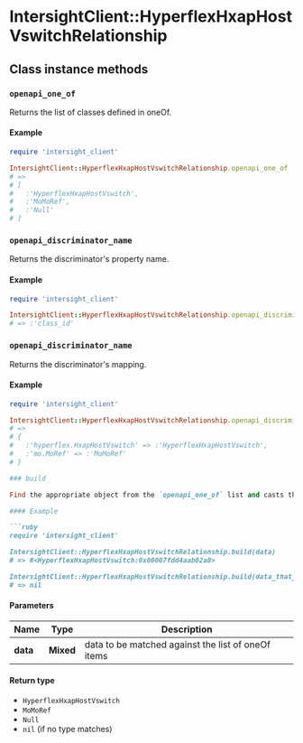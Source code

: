 # IntersightClient::HyperflexHxapHostVswitchRelationship

## Class instance methods

### `openapi_one_of`

Returns the list of classes defined in oneOf.

#### Example

```ruby
require 'intersight_client'

IntersightClient::HyperflexHxapHostVswitchRelationship.openapi_one_of
# =>
# [
#   :'HyperflexHxapHostVswitch',
#   :'MoMoRef',
#   :'Null'
# ]
```

### `openapi_discriminator_name`

Returns the discriminator's property name.

#### Example

```ruby
require 'intersight_client'

IntersightClient::HyperflexHxapHostVswitchRelationship.openapi_discriminator_name
# => :'class_id'
```

### `openapi_discriminator_name`

Returns the discriminator's mapping.

#### Example

```ruby
require 'intersight_client'

IntersightClient::HyperflexHxapHostVswitchRelationship.openapi_discriminator_mapping
# =>
# {
#   :'hyperflex.HxapHostVswitch' => :'HyperflexHxapHostVswitch',
#   :'mo.MoRef' => :'MoMoRef'
# }

### build

Find the appropriate object from the `openapi_one_of` list and casts the data into it.

#### Example

```ruby
require 'intersight_client'

IntersightClient::HyperflexHxapHostVswitchRelationship.build(data)
# => #<HyperflexHxapHostVswitch:0x00007fdd4aab02a0>

IntersightClient::HyperflexHxapHostVswitchRelationship.build(data_that_doesnt_match)
# => nil
```

#### Parameters

| Name | Type | Description |
| ---- | ---- | ----------- |
| **data** | **Mixed** | data to be matched against the list of oneOf items |

#### Return type

- `HyperflexHxapHostVswitch`
- `MoMoRef`
- `Null`
- `nil` (if no type matches)

